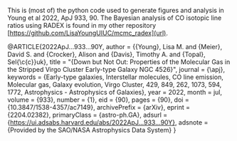 This is (most of) the python code used to generate figures and analysis in Young et al 2022, ApJ 933, 90.  The Bayesian analysis of CO isotopic line ratios using RADEX is found in my other repository [https://github.com/LisaYoungUIUC/mcmc_radex](url).

@ARTICLE{2022ApJ...933...90Y,
       author = {{Young}, Lisa M. and {Meier}, David S. and {Crocker}, Alison and {Davis}, Timothy A. and {Topal}, Sel{\c{c}}uk},
        title = "{Down but Not Out: Properties of the Molecular Gas in the Stripped Virgo Cluster Early-type Galaxy NGC 4526}",
      journal = {\apj},
     keywords = {Early-type galaxies, Interstellar molecules, CO line emission, Molecular gas, Galaxy evolution, Virgo Cluster, 429, 849, 262, 1073, 594, 1772, Astrophysics - Astrophysics of Galaxies},
         year = 2022,
        month = jul,
       volume = {933},
       number = {1},
          eid = {90},
        pages = {90},
          doi = {10.3847/1538-4357/ac7149},
archivePrefix = {arXiv},
       eprint = {2204.02382},
 primaryClass = {astro-ph.GA},
       adsurl = {https://ui.adsabs.harvard.edu/abs/2022ApJ...933...90Y},
      adsnote = {Provided by the SAO/NASA Astrophysics Data System}
}

